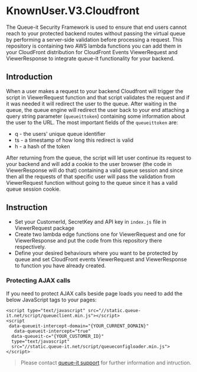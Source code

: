 ﻿# KnownUser.V3.Cloudfront
The Queue-it Security Framework is used to ensure that end users cannot reach to your protected backend routes without passing the virtual queue by performing a server-side validation before processing a request. This repository is containing two AWS lambda functions you can add them in your CloudFront distribution for CloudFront Events ViewerRequest and ViewerResponse to integrate queue-it functionality for your backend.

## Introduction
When a user makes a request to your backend Cloudfront will trigger the script in ViewerRequest function and that script validates the request and if it was needed it will redirect the user to the queue. After waiting in the queue, the queue engine will redirect the user back to your end attaching a query string parameter (`queueittoken`) containing some information about the user to the URL.
The most important fields of the `queueittoken` are:

- q - the users' unique queue identifier
- ts - a timestamp of how long this redirect is valid
- h - a hash of the token

After returning  from the queue, the script will let user continue its request to your backend and will add a cookie to the user browser (the code in ViewerResponse will do that) containing a valid queue session and since then all the requests of that specific user will pass the validation from ViewerRequest function without going to the queue since it has a valid queue session cookie.

## Instruction

- Set your CustomerId, SecretKey and API key in `index.js` file in ViewerRequest package
- Create two lambda edge functions one for ViewerRequest and one for ViewerResponse and put the code from this repository there respectively. 
- Define your desired behaviours where you want to be protected by queue and set CloudFront events  ViewerRequest and ViewerResponse to function you have already created.

### Protecting AJAX calls
If you need to protect AJAX calls beside page loads you need to add the below JavaScript tags to your pages:
```
<script type="text/javascript" src="//static.queue-it.net/script/queueclient.min.js"></script>
<script
 data-queueit-intercept-domain="{YOUR_CURRENT_DOMAIN}"
   data-queueit-intercept="true"
  data-queueit-c="{YOUR_CUSTOMER_ID}"
  type="text/javascript"
  src="//static.queue-it.net/script/queueconfigloader.min.js">
</script>
```

>Please contact [queue-it support](https://support.queue-it.com/hc/en-us) for further information and intruction.
